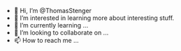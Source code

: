 - 👋 Hi, I’m @ThomasStenger
- 👀 I’m interested in learning more about interesting stuff.
- 🌱 I’m currently learning ...
- 💞️ I’m looking to collaborate on ...
- 📫 How to reach me ...

<!---
ThomasStenger/ThomasStenger is a ✨ special ✨ repository because its `README.md` (this file) appears on your GitHub profile.
You can click the Preview link to take a look at your changes.
--->
